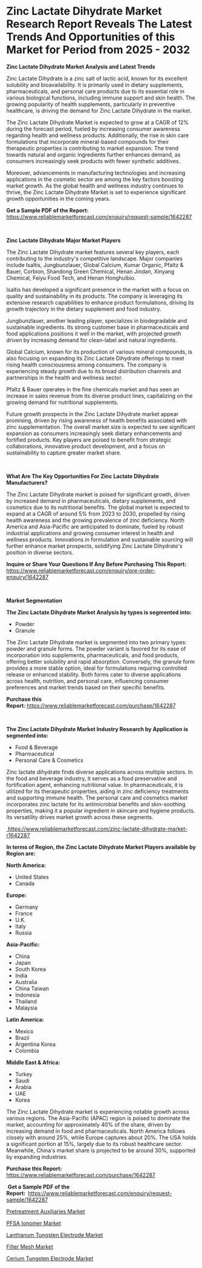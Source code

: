 <p><h1>Zinc Lactate Dihydrate Market Research Report Reveals The Latest Trends And Opportunities of this Market for Period from 2025 - 2032</h1></p><p><strong>Zinc Lactate Dihydrate Market Analysis and Latest Trends</strong></p>
<p><p>Zinc Lactate Dihydrate is a zinc salt of lactic acid, known for its excellent solubility and bioavailability. It is primarily used in dietary supplements, pharmaceuticals, and personal care products due to its essential role in various biological functions, including immune support and skin health. The growing popularity of health supplements, particularly in preventive healthcare, is driving the demand for Zinc Lactate Dihydrate in the market.</p><p>The Zinc Lactate Dihydrate Market is expected to grow at a CAGR of 12% during the forecast period, fueled by increasing consumer awareness regarding health and wellness products. Additionally, the rise in skin care formulations that incorporate mineral-based compounds for their therapeutic properties is contributing to market expansion. The trend towards natural and organic ingredients further enhances demand, as consumers increasingly seek products with fewer synthetic additives.</p><p>Moreover, advancements in manufacturing technologies and increasing applications in the cosmetic sector are among the key factors boosting market growth. As the global health and wellness industry continues to thrive, the Zinc Lactate Dihydrate Market is set to experience significant growth opportunities in the coming years.</p></p>
<p><strong>Get a Sample PDF of the Report:&nbsp;</strong> <a href="https://www.reliablemarketforecast.com/enquiry/request-sample/1642287?utm_campaign=1169&utm_medium=2&utm_source=Github&utm_content=ia&utm_term=30012025&utm_id=zinc-lactate-dihydrate">https://www.reliablemarketforecast.com/enquiry/request-sample/1642287</a></p>
<p>&nbsp;</p>
<p><strong>Zinc Lactate Dihydrate Major Market Players</strong></p>
<p><p>The Zinc Lactate Dihydrate market features several key players, each contributing to the industry's competitive landscape. Major companies include Isaltis, Jungbunzlauer, Global Calcium, Kumar Organic, Pfaltz & Bauer, Corbion, Shandong Green Chemical, Henan Jindan, Xinyang Chemical, Feiyu Food Tech, and Henan Honghuibio. </p><p>Isaltis has developed a significant presence in the market with a focus on quality and sustainability in its products. The company is leveraging its extensive research capabilities to enhance product formulations, driving its growth trajectory in the dietary supplement and food industry.</p><p>Jungbunzlauer, another leading player, specializes in biodegradable and sustainable ingredients. Its strong customer base in pharmaceuticals and food applications positions it well in the market, with projected growth driven by increasing demand for clean-label and natural ingredients.</p><p>Global Calcium, known for its production of various mineral compounds, is also focusing on expanding its Zinc Lactate Dihydrate offerings to meet rising health consciousness among consumers. The company is experiencing steady growth due to its broad distribution channels and partnerships in the health and wellness sector.</p><p>Pfaltz & Bauer operates in the fine chemicals market and has seen an increase in sales revenue from its diverse product lines, capitalizing on the growing demand for nutritional supplements.</p><p>Future growth prospects in the Zinc Lactate Dihydrate market appear promising, driven by rising awareness of health benefits associated with zinc supplementation. The overall market size is expected to see significant expansion as consumers increasingly seek dietary enhancements and fortified products. Key players are poised to benefit from strategic collaborations, innovative product development, and a focus on sustainability to capture greater market share.</p></p>
<p>&nbsp;</p>
<p><strong>What Are The Key Opportunities For Zinc Lactate Dihydrate Manufacturers?</strong></p>
<p><p>The Zinc Lactate Dihydrate market is poised for significant growth, driven by increased demand in pharmaceuticals, dietary supplements, and cosmetics due to its nutritional benefits. The global market is expected to expand at a CAGR of around 5% from 2023 to 2030, propelled by rising health awareness and the growing prevalence of zinc deficiency. North America and Asia-Pacific are anticipated to dominate, fueled by robust industrial applications and growing consumer interest in health and wellness products. Innovations in formulation and sustainable sourcing will further enhance market prospects, solidifying Zinc Lactate Dihydrate's position in diverse sectors.</p></p>
<p><strong>Inquire or Share Your Questions If Any Before Purchasing This Report:</strong> <a href="https://www.reliablemarketforecast.com/enquiry/pre-order-enquiry/1642287?utm_campaign=1169&utm_medium=2&utm_source=Github&utm_content=ia&utm_term=30012025&utm_id=zinc-lactate-dihydrate">https://www.reliablemarketforecast.com/enquiry/pre-order-enquiry/1642287</a></p>
<p>&nbsp;</p>
<p><strong>Market Segmentation</strong></p>
<p><strong>The Zinc Lactate Dihydrate Market Analysis by types is segmented into:</strong></p>
<p><ul><li>Powder</li><li>Granule</li></ul></p>
<p><p>The Zinc Lactate Dihydrate market is segmented into two primary types: powder and granule forms. The powder variant is favored for its ease of incorporation into supplements, pharmaceuticals, and food products, offering better solubility and rapid absorption. Conversely, the granule form provides a more stable option, ideal for formulations requiring controlled release or enhanced stability. Both forms cater to diverse applications across health, nutrition, and personal care, influencing consumer preferences and market trends based on their specific benefits.</p></p>
<p><strong>Purchase this Report:&nbsp;</strong><a href="https://www.reliablemarketforecast.com/purchase/1642287?utm_campaign=1169&utm_medium=2&utm_source=Github&utm_content=ia&utm_term=30012025&utm_id=zinc-lactate-dihydrate">https://www.reliablemarketforecast.com/purchase/1642287</a></p>
<p>&nbsp;</p>
<p><strong>The Zinc Lactate Dihydrate Market Industry Research by Application is segmented into:</strong></p>
<p><ul><li>Food & Beverage</li><li>Pharmaceutical</li><li>Personal Care & Cosmetics</li></ul></p>
<p><p>Zinc lactate dihydrate finds diverse applications across multiple sectors. In the food and beverage industry, it serves as a food preservative and fortification agent, enhancing nutritional value. In pharmaceuticals, it is utilized for its therapeutic properties, aiding in zinc deficiency treatments and supporting immune health. The personal care and cosmetics market incorporates zinc lactate for its antimicrobial benefits and skin-soothing properties, making it a popular ingredient in skincare and hygiene products. Its versatility drives market growth across these segments.</p></p>
<p><a href="https://www.reliablemarketforecast.com/zinc-lactate-dihydrate-market-r1642287?utm_campaign=1169&utm_medium=2&utm_source=Github&utm_content=ia&utm_term=30012025&utm_id=zinc-lactate-dihydrate">&nbsp;https://www.reliablemarketforecast.com/zinc-lactate-dihydrate-market-r1642287</a></p>
<p><strong>In terms of Region, the Zinc Lactate Dihydrate Market Players available by Region are:</strong></p>
<p>
    <p> <strong> North America: </strong>
        <ul>
            <li>United States</li>
            <li>Canada</li>
        </ul>
        </p> 
    <p> <strong> Europe: </strong>
        <ul>
            <li>Germany</li>
            <li>France</li>
            <li>U.K.</li>
            <li>Italy</li>
            <li>Russia</li>
        </ul>
        </p> 
    <p> <strong> Asia-Pacific: </strong>
        <ul>
            <li>China</li>
            <li>Japan</li>
            <li>South Korea</li>
            <li>India</li>
            <li>Australia</li>
            <li>China Taiwan</li>
            <li>Indonesia</li>
            <li>Thailand</li>
            <li>Malaysia</li>
        </ul>
        </p> 
    <p> <strong> Latin America: </strong>
        <ul>
            <li>Mexico</li>
            <li>Brazil</li>
            <li>Argentina Korea</li>
            <li>Colombia</li>
        </ul>
        </p> 
    <p> <strong> Middle East & Africa: </strong>
        <ul>
            <li>Turkey</li>
            <li>Saudi</li>
            <li>Arabia</li>
            <li>UAE</li>
            <li>Korea</li>
        </ul>
    </p>
    </p>
<p><p>The Zinc Lactate Dihydrate market is experiencing notable growth across various regions. The Asia-Pacific (APAC) region is poised to dominate the market, accounting for approximately 40% of the share, driven by increasing demand in food and pharmaceuticals. North America follows closely with around 25%, while Europe captures about 20%. The USA holds a significant portion at 15%, largely due to its robust healthcare sector. Meanwhile, China's market share is projected to be around 30%, supported by expanding industries.</p></p>
<p><strong>Purchase this Report: </strong><a href="https://www.reliablemarketforecast.com/purchase/1642287?utm_campaign=1169&utm_medium=2&utm_source=Github&utm_content=ia&utm_term=30012025&utm_id=zinc-lactate-dihydrate">https://www.reliablemarketforecast.com/purchase/1642287</a></p>
<p>&nbsp;<strong>Get a Sample PDF of the Report:&nbsp;&nbsp;</strong><a href="https://www.reliablemarketforecast.com/enquiry/request-sample/1642287?utm_campaign=1169&utm_medium=2&utm_source=Github&utm_content=ia&utm_term=30012025&utm_id=zinc-lactate-dihydrate">https://www.reliablemarketforecast.com/enquiry/request-sample/1642287</a></p>
<p><strong></strong></p>
<p><p><a href="https://github.com/rosalinebhakta48/Market-Research-Report-List-1/blob/main/pretreatment-auxiliaries-market.md?utm_campaign=1169&utm_medium=2&utm_source=Github&utm_content=ia&utm_term=30012025&utm_id=zinc-lactate-dihydrate">Pretreatment Auxiliaries Market</a></p><p><a href="https://github.com/nathaliehurles7142/Market-Research-Report-List-1/blob/main/pfsa-ionomer-market.md?utm_campaign=1169&utm_medium=2&utm_source=Github&utm_content=ia&utm_term=30012025&utm_id=zinc-lactate-dihydrate">PFSA Ionomer Market</a></p><p><a href="https://github.com/kimberjam0i/Market-Research-Report-List-1/blob/main/lanthanum-tungsten-electrode-market.md?utm_campaign=1169&utm_medium=2&utm_source=Github&utm_content=ia&utm_term=30012025&utm_id=zinc-lactate-dihydrate">Lanthanum Tungsten Electrode Market</a></p><p><a href="https://github.com/darenph8er/Market-Research-Report-List-1/blob/main/filter-mesh-market.md?utm_campaign=1169&utm_medium=2&utm_source=Github&utm_content=ia&utm_term=30012025&utm_id=zinc-lactate-dihydrate">Filter Mesh Market</a></p><p><a href="https://github.com/ElviraLeka1962/Market-Research-Report-List-1/blob/main/cerium-tungsten-electrode-market.md?utm_campaign=1169&utm_medium=2&utm_source=Github&utm_content=ia&utm_term=30012025&utm_id=zinc-lactate-dihydrate">Cerium Tungsten Electrode Market</a></p></p>
